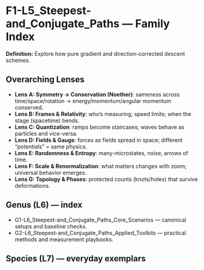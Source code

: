 # F1-L5_Steepest-and_Conjugate_Paths — Family Index
**Definition:** Explore how pure gradient and direction-corrected descent schemes.

## Overarching Lenses

- **Lens A: Symmetry -> Conservation (Noether)**: sameness across time/space/rotation → energy/momentum/angular momentum conserved.
- **Lens B: Frames & Relativity**: who’s measuring; speed limits; when the stage (spacetime) bends.
- **Lens C: Quantization**: ramps become staircases; waves behave as particles and vice-versa.
- **Lens D: Fields & Gauge**: forces as fields spread in space; different “potentials” = same physics.
- **Lens E: Randomness & Entropy**: many-microstates, noise, arrows of time.
- **Lens F: Scale & Renormalization**: what matters changes with zoom; universal behavior emerges.
- **Lens G: Topology & Phases**: protected counts (knots/holes) that survive deformations.

## Genus (L6) — index
- G1-L6_Steepest-and_Conjugate_Paths_Core_Scenarios — canonical setups and baseline checks.
- G2-L6_Steepest-and_Conjugate_Paths_Applied_Toolkits — practical methods and measurement playbooks.

## Species (L7) — everyday exemplars
